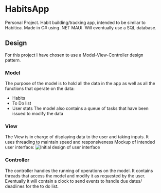 # HabitsApp
Personal Project. Habit building/tracking app, intended to be similar to Habitica.
Made in C# using .NET MAUI. Will eventually use a SQL database.

## Design
For this project I have chosen to use a Model-View-Controller design pattern.
### Model
The purpose of the model is to hold all the data in the app as well as all the functions that operate on the data: 
* Habits
* To Do list
* User stats
The model also contains a queue of tasks that have been issued to modify the data
### View
The View is in charge of displaying data to the user and taking inputs. It uses threading to maintain speed and responsiveness
Mockup of intended user interface:
![Initial design of user interface](https://github.com/J-Sandhu/HabitsApp/tree/main/HabitClient/View/Resources/Images/Habits_view_design.png?raw=true)
### Controller
The controller handles the running of operations on the model. It contains threads that access the model and modify it as requested by the user.
Eventually it will contain a clock to send events to handle due dates/ deadlines for the to do list.